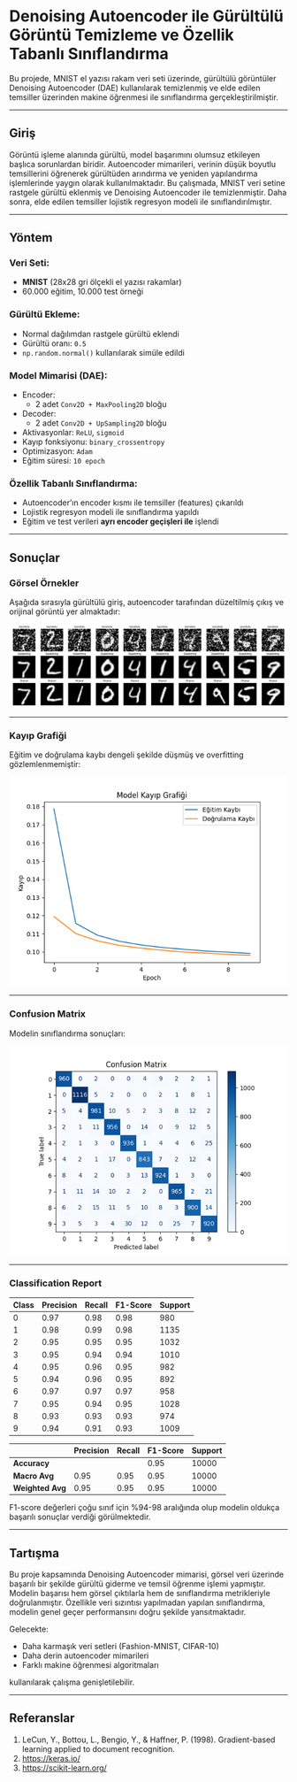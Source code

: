# Denoising Autoencoder ile Gürültülü Görüntü Temizleme ve Özellik Tabanlı Sınıflandırma

Bu projede, MNIST el yazısı rakam veri seti üzerinde, gürültülü görüntüler Denoising Autoencoder (DAE) kullanılarak temizlenmiş ve elde edilen temsiller üzerinden makine öğrenmesi ile sınıflandırma gerçekleştirilmiştir.

---

## Giriş

Görüntü işleme alanında gürültü, model başarımını olumsuz etkileyen başlıca sorunlardan biridir. Autoencoder mimarileri, verinin düşük boyutlu temsillerini öğrenerek gürültüden arındırma ve yeniden yapılandırma işlemlerinde yaygın olarak kullanılmaktadır. Bu çalışmada, MNIST veri setine rastgele gürültü eklenmiş ve Denoising Autoencoder ile temizlenmiştir. Daha sonra, elde edilen temsiller lojistik regresyon modeli ile sınıflandırılmıştır.

---

## Yöntem

### Veri Seti:
- **MNIST** (28x28 gri ölçekli el yazısı rakamlar)
- 60.000 eğitim, 10.000 test örneği

### Gürültü Ekleme:
- Normal dağılımdan rastgele gürültü eklendi
- Gürültü oranı: `0.5`
- `np.random.normal()` kullanılarak simüle edildi

### Model Mimarisi (DAE):
- Encoder:
  - 2 adet `Conv2D + MaxPooling2D` bloğu
- Decoder:
  - 2 adet `Conv2D + UpSampling2D` bloğu
- Aktivasyonlar: `ReLU`, `sigmoid`
- Kayıp fonksiyonu: `binary_crossentropy`
- Optimizasyon: `Adam`
- Eğitim süresi: `10 epoch`

### Özellik Tabanlı Sınıflandırma:
- Autoencoder’ın encoder kısmı ile temsiller (features) çıkarıldı
- Lojistik regresyon modeli ile sınıflandırma yapıldı
- Eğitim ve test verileri **ayrı encoder geçişleri ile** işlendi

---

## Sonuçlar

### Görsel Örnekler

Aşağıda sırasıyla gürültülü giriş, autoencoder tarafından düzeltilmiş çıkış ve orijinal görüntü yer almaktadır:

![Gürültü-Giderme](./gorsel1.png)

---

### Kayıp Grafiği

Eğitim ve doğrulama kaybı dengeli şekilde düşmüş ve overfitting gözlemlenmemiştir:

![Kayıp Grafiği](./gorsel2.png)

---

### Confusion Matrix

Modelin sınıflandırma sonuçları:

![Confusion Matrix](./gorsel3.png)

---

### Classification Report

| Class | Precision | Recall | F1-Score | Support |
|-------|-----------|--------|----------|---------|
| 0     | 0.97      | 0.98   | 0.98     | 980     |
| 1     | 0.98      | 0.99   | 0.98     | 1135    |
| 2     | 0.95      | 0.95   | 0.95     | 1032    |
| 3     | 0.95      | 0.94   | 0.94     | 1010    |
| 4     | 0.95      | 0.96   | 0.95     | 982     |
| 5     | 0.94      | 0.96   | 0.95     | 892     |
| 6     | 0.97      | 0.97   | 0.97     | 958     |
| 7     | 0.95      | 0.94   | 0.95     | 1028    |
| 8     | 0.93      | 0.93   | 0.93     | 974     |
| 9     | 0.94      | 0.91   | 0.93     | 1009    |

|       | Precision | Recall | F1-Score | Support |
|-------|-----------|--------|----------|---------|
| **Accuracy**   |       |        | 0.95     | 10000  |
| **Macro Avg**  | 0.95  | 0.95   | 0.95     | 10000  |
| **Weighted Avg** | 0.95  | 0.95   | 0.95     | 10000  |


F1-score değerleri çoğu sınıf için %94-98 aralığında olup modelin oldukça başarılı sonuçlar verdiği görülmektedir.

---

## Tartışma

Bu proje kapsamında Denoising Autoencoder mimarisi, görsel veri üzerinde başarılı bir şekilde gürültü giderme ve temsil öğrenme işlemi yapmıştır. Modelin başarısı hem görsel çıktılarla hem de sınıflandırma metrikleriyle doğrulanmıştır. Özellikle veri sızıntısı yapılmadan yapılan sınıflandırma, modelin genel geçer performansını doğru şekilde yansıtmaktadır.

Gelecekte:
- Daha karmaşık veri setleri (Fashion-MNIST, CIFAR-10)
- Daha derin autoencoder mimarileri
- Farklı makine öğrenmesi algoritmaları

kullanılarak çalışma genişletilebilir.

---

## Referanslar

1. LeCun, Y., Bottou, L., Bengio, Y., & Haffner, P. (1998). Gradient-based learning applied to document recognition.
2. https://keras.io/
3. https://scikit-learn.org/
